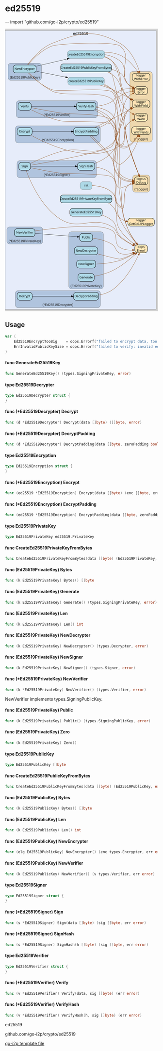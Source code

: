 # ed25519
--
    import "github.com/go-i2p/crypto/ed25519"

![ed25519.svg](ed25519.svg)



## Usage

```go
var (
	Ed25519EncryptTooBig    = oops.Errorf("failed to encrypt data, too big for Ed25519")
	ErrInvalidPublicKeySize = oops.Errorf("failed to verify: invalid ed25519 public key size")
)
```

#### func  GenerateEd25519Key

```go
func GenerateEd25519Key() (types.SigningPrivateKey, error)
```

#### type Ed25519Decrypter

```go
type Ed25519Decrypter struct {
}
```


#### func (*Ed25519Decrypter) Decrypt

```go
func (d *Ed25519Decrypter) Decrypt(data []byte) ([]byte, error)
```

#### func (*Ed25519Decrypter) DecryptPadding

```go
func (d *Ed25519Decrypter) DecryptPadding(data []byte, zeroPadding bool) ([]byte, error)
```

#### type Ed25519Encryption

```go
type Ed25519Encryption struct {
}
```


#### func (*Ed25519Encryption) Encrypt

```go
func (ed25519 *Ed25519Encryption) Encrypt(data []byte) (enc []byte, err error)
```

#### func (*Ed25519Encryption) EncryptPadding

```go
func (ed25519 *Ed25519Encryption) EncryptPadding(data []byte, zeroPadding bool) (encrypted []byte, err error)
```

#### type Ed25519PrivateKey

```go
type Ed25519PrivateKey ed25519.PrivateKey
```


#### func  CreateEd25519PrivateKeyFromBytes

```go
func CreateEd25519PrivateKeyFromBytes(data []byte) (Ed25519PrivateKey, error)
```

#### func (Ed25519PrivateKey) Bytes

```go
func (k Ed25519PrivateKey) Bytes() []byte
```

#### func (Ed25519PrivateKey) Generate

```go
func (k Ed25519PrivateKey) Generate() (types.SigningPrivateKey, error)
```

#### func (Ed25519PrivateKey) Len

```go
func (k Ed25519PrivateKey) Len() int
```

#### func (Ed25519PrivateKey) NewDecrypter

```go
func (k Ed25519PrivateKey) NewDecrypter() (types.Decrypter, error)
```

#### func (Ed25519PrivateKey) NewSigner

```go
func (k Ed25519PrivateKey) NewSigner() (types.Signer, error)
```

#### func (*Ed25519PrivateKey) NewVerifier

```go
func (k *Ed25519PrivateKey) NewVerifier() (types.Verifier, error)
```
NewVerifier implements types.SigningPublicKey.

#### func (Ed25519PrivateKey) Public

```go
func (k Ed25519PrivateKey) Public() (types.SigningPublicKey, error)
```

#### func (Ed25519PrivateKey) Zero

```go
func (k Ed25519PrivateKey) Zero()
```

#### type Ed25519PublicKey

```go
type Ed25519PublicKey []byte
```


#### func  CreateEd25519PublicKeyFromBytes

```go
func CreateEd25519PublicKeyFromBytes(data []byte) (Ed25519PublicKey, error)
```

#### func (Ed25519PublicKey) Bytes

```go
func (k Ed25519PublicKey) Bytes() []byte
```

#### func (Ed25519PublicKey) Len

```go
func (k Ed25519PublicKey) Len() int
```

#### func (Ed25519PublicKey) NewEncrypter

```go
func (elg Ed25519PublicKey) NewEncrypter() (enc types.Encrypter, err error)
```

#### func (Ed25519PublicKey) NewVerifier

```go
func (k Ed25519PublicKey) NewVerifier() (v types.Verifier, err error)
```

#### type Ed25519Signer

```go
type Ed25519Signer struct {
}
```


#### func (*Ed25519Signer) Sign

```go
func (s *Ed25519Signer) Sign(data []byte) (sig []byte, err error)
```

#### func (*Ed25519Signer) SignHash

```go
func (s *Ed25519Signer) SignHash(h []byte) (sig []byte, err error)
```

#### type Ed25519Verifier

```go
type Ed25519Verifier struct {
}
```


#### func (*Ed25519Verifier) Verify

```go
func (v *Ed25519Verifier) Verify(data, sig []byte) (err error)
```

#### func (*Ed25519Verifier) VerifyHash

```go
func (v *Ed25519Verifier) VerifyHash(h, sig []byte) (err error)
```



ed25519 

github.com/go-i2p/crypto/ed25519

[go-i2p template file](/template.md)
